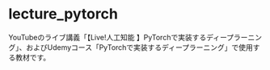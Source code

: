 # lecture_pytorch
YouTubeのライブ講義「【Live!人工知能 】PyTorchで実装するディープラーニング」、およびUdemyコース「PyTorchで実装するディープラーニング」で使用する教材です。

